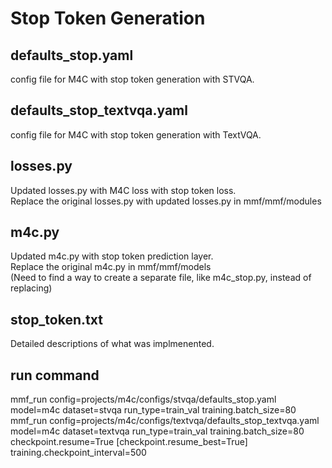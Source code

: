 # Stop Token Generation

## defaults_stop.yaml
config file for M4C with stop token generation with STVQA.

## defaults_stop_textvqa.yaml
config file for M4C with stop token generation with TextVQA.

## losses.py
Updated losses.py with M4C loss with stop token loss.\
Replace the original losses.py with updated losses.py in mmf/mmf/modules

## m4c.py
Updated m4c.py with stop token prediction layer.\
Replace the original m4c.py in mmf/mmf/models\
(Need to find a way to create a separate file, like m4c_stop.py, instead of replacing)

## stop_token.txt
Detailed descriptions of what was implmenented.

## run command
mmf_run config=projects/m4c/configs/stvqa/defaults_stop.yaml model=m4c dataset=stvqa run_type=train_val training.batch_size=80
mmf_run config=projects/m4c/configs/textvqa/defaults_stop_textvqa.yaml model=m4c dataset=textvqa run_type=train_val training.batch_size=80 checkpoint.resume=True [checkpoint.resume_best=True] training.checkpoint_interval=500
